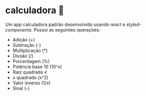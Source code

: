 # calculadora :notebook_with_decorative_cover:

Um app calculadora padrão desenvolvido usando _react_ e _styled-components_.
Possui as seguintes operações:

* Adição (+)
* Subtração (-)
* Multiplicação (*)
* Divsão (/)
* Porcentagem (%)
* Potência base 10 (10^x)
* Raiz quadrada &radic;
* x quadrado (x^2)
* Valor inverso (1/x)
* Sinal (-)
